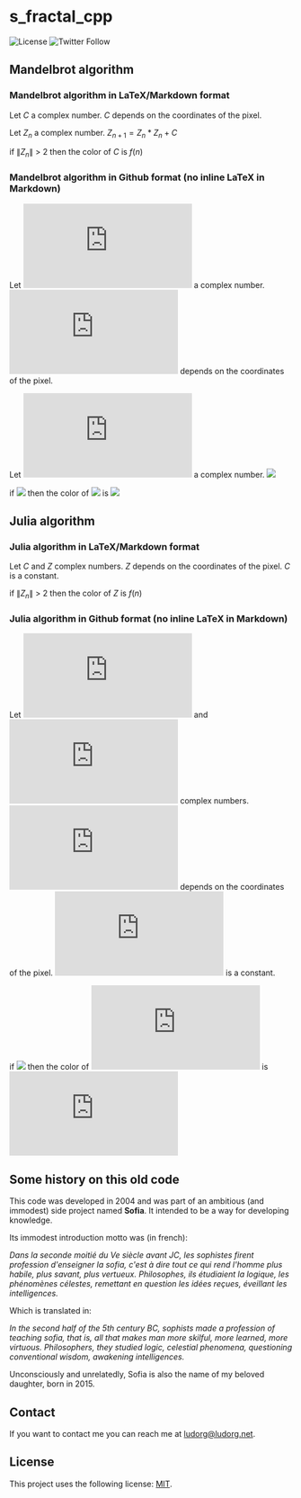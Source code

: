 # s_fractal_cpp

![License](https://img.shields.io/github/license/Ludorg/s_fractal_cpp)
![Twitter Follow](https://img.shields.io/twitter/follow/Ludorg1?style=social)

## Mandelbrot algorithm

### Mandelbrot algorithm in LaTeX/Markdown format

Let $C$ a complex number.
$C$ depends on the coordinates of the pixel.

Let $Z_n$ a complex number. $Z_{n+1} = Z_n * Z_n + C$

if $\|Z_n\|$ > 2 then the color of $C$ is $f(n)$

### Mandelbrot algorithm in Github format (no inline LaTeX in Markdown)

Let ![C](https://latex.codecogs.com/svg.latex?C) a complex number.
![C](https://latex.codecogs.com/svg.latex?C) depends on the coordinates of the pixel.

Let ![Z_n](https://latex.codecogs.com/svg.latex?Z_n) a complex number. <img src="https://latex.codecogs.com/svg.latex?Z_{n+1} = Z_n * Z_n + C"/>

if <img src="https://latex.codecogs.com/svg.latex?\|Z_n\| > 2"/> then the color of <img src="https://latex.codecogs.com/svg.latex?C"/> is <img src="https://latex.codecogs.com/svg.latex?f(n)"/>

## Julia algorithm

### Julia algorithm in LaTeX/Markdown format

Let $C$ and $Z$ complex numbers.
$Z$ depends on the coordinates of the pixel.
$C$ is a constant.

if $\|Z_n\|$ > 2 then the color of $Z$ is $f(n)$

### Julia algorithm in Github format (no inline LaTeX in Markdown)

Let ![C](https://latex.codecogs.com/svg.latex?C) and ![Z](https://latex.codecogs.com/svg.latex?Z) complex numbers.
![Z](https://latex.codecogs.com/svg.latex?Z) depends on the coordinates of the pixel.
![C](https://latex.codecogs.com/svg.latex?C) is a constant.

if <img src="https://latex.codecogs.com/svg.latex?\|Z_n\| > 2"/> then the color of ![Z](https://latex.codecogs.com/svg.latex?Z) is ![f(n)](https://latex.codecogs.com/svg.latex?f(n))

## Some history on this old code

This code was developed in 2004 and was part of an ambitious (and immodest) side project named __Sofia__. It intended to be a way for developing knowledge.

Its immodest introduction motto was (in french):

_Dans la seconde moitié du Ve siècle avant JC, les sophistes firent profession d'enseigner la sofia, c'est à dire tout ce qui rend l'homme plus habile, plus savant, plus vertueux. Philosophes, ils étudiaient la logique, les phénomènes célestes, remettant en question les idées reçues, éveillant les intelligences._

Which is translated in:

_In the second half of the 5th century BC, sophists made a profession of teaching sofia, that is, all that  makes man more skilful, more learned, more virtuous. Philosophers, they studied logic, celestial phenomena, questioning conventional wisdom, awakening intelligences._

Unconsciously and unrelatedly, Sofia is also the name of my beloved daughter, born in 2015.

## Contact

If you want to contact me you can reach me at <ludorg@ludorg.net>.

## License

This project uses the following license: [MIT](https://github.com/Ludorg/s_automata_cpp/blob/master/LICENSE).
